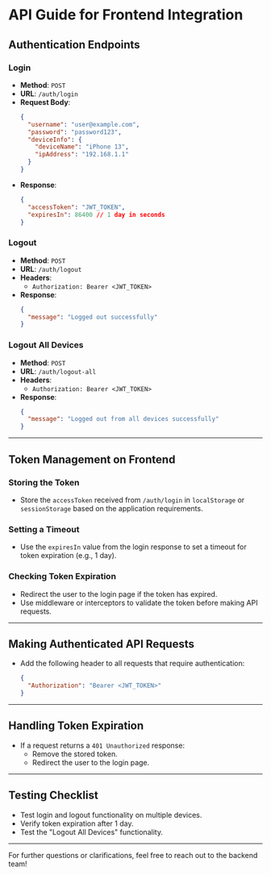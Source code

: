 # API Guide for Frontend Integration

## Authentication Endpoints

### Login
- **Method**: `POST`
- **URL**: `/auth/login`
- **Request Body**:
  ```json
  {
    "username": "user@example.com",
    "password": "password123",
    "deviceInfo": {
      "deviceName": "iPhone 13",
      "ipAddress": "192.168.1.1"
    }
  }
  ```
- **Response**:
  ```json
  {
    "accessToken": "JWT_TOKEN",
    "expiresIn": 86400 // 1 day in seconds
  }
  ```

### Logout
- **Method**: `POST`
- **URL**: `/auth/logout`
- **Headers**:
  - `Authorization: Bearer <JWT_TOKEN>`
- **Response**:
  ```json
  {
    "message": "Logged out successfully"
  }
  ```

### Logout All Devices
- **Method**: `POST`
- **URL**: `/auth/logout-all`
- **Headers**:
  - `Authorization: Bearer <JWT_TOKEN>`
- **Response**:
  ```json
  {
    "message": "Logged out from all devices successfully"
  }
  ```

---

## Token Management on Frontend

### Storing the Token
- Store the `accessToken` received from `/auth/login` in `localStorage` or `sessionStorage` based on the application requirements.

### Setting a Timeout
- Use the `expiresIn` value from the login response to set a timeout for token expiration (e.g., 1 day).

### Checking Token Expiration
- Redirect the user to the login page if the token has expired.
- Use middleware or interceptors to validate the token before making API requests.

---

## Making Authenticated API Requests
- Add the following header to all requests that require authentication:
  ```json
  {
    "Authorization": "Bearer <JWT_TOKEN>"
  }
  ```

---

## Handling Token Expiration
- If a request returns a `401 Unauthorized` response:
  - Remove the stored token.
  - Redirect the user to the login page.

---

## Testing Checklist
- Test login and logout functionality on multiple devices.
- Verify token expiration after 1 day.
- Test the "Logout All Devices" functionality.

---

For further questions or clarifications, feel free to reach out to the backend team!
